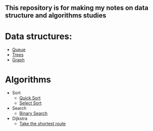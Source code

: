 ## This repository is for making my notes on **data structure** and **algorithms** studies

# Data structures:

- [Queue](/data-structures/queue)
- [Trees](/data-structures/trees)
- [Graph](/data-structures/graph)

# Algorithms

- Sort
    - [Quick Sort](/algorithms/sort/quick-sort.go)
    - [Select Sort](/algorithms/sort/select-sort.go)
- Search 
    - [Binary Search](/algorithms/search/binary-search.go)
- Dijkstra
    - [Take the shortest route](/algorithms/dijkstra)
